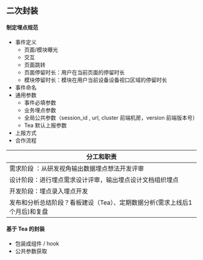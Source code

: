 ## 二次封装

#### 制定埋点规范

- 事件定义
  - 页面/模块曝光
  - 交互
  - 页面跳转
  - 页面停留时长：用户在当前页面的停留时长
  - 模块停留时长：模块在用户当前设备设备视口区域的停留时长
- 事件命名
- 通用参数
  - 事件必填参数
  - 业务埋点参数
  - 全局公共参数（session_id , url, cluster 前端机房，version 前端版本号）
  - Tea 默认上报参数
- 上报方式
- 合作流程

| 分工和职责                                                   |
| ------------------------------------------------------------ |
| 需求阶段 ：从研发视角输出数据埋点想法开发评审                |
| 设计阶段：进行埋点需求设计评审，输出埋点设计文档组织埋点     |
| 开发阶段：埋点录入埋点开发                                   |
| 发布和分析总结阶段？看板建设（Tea）、定期数据分析(需求上线后1个月后)和复盘 |



#### 基于 Tea 的封装

- 包装成组件 / hook
- 公共参数获取